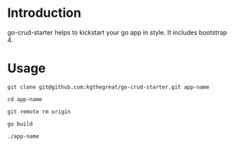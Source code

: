 # Introduction

go-crud-starter helps to kickstart your go app in style. It includes bootstrap 4.

# Usage

`git clone git@github.com:kgthegreat/go-crud-starter.git app-name`

`cd app-name`

`git remote rm origin`

`go build`

`./app-name`
